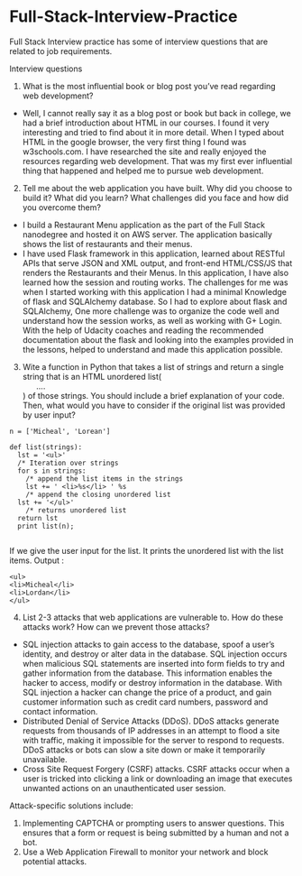 # Full-Stack-Interview-Practice
Full Stack Interview practice has some of interview questions that are related to job requirements. 

Interview questions

1. What is the most influential book or blog post you’ve read regarding web  development?
  - Well, I cannot really say it as a blog post or book but back in college, we had a brief introduction about HTML in our courses. I found it very interesting and tried to find about it in more detail. 
   When I typed about HTML in the google browser, the very first thing I found was w3schools.com.  I have researched the site and really enjoyed the resources regarding web development. 
   That was my first ever influential thing that happened and helped me to pursue web development.
  
2. Tell me about the web application you have built. Why did you choose to build it? What did you learn? What challenges did you face and how did you overcome them?
 -  I build a Restaurant Menu application as the part of the Full Stack nanodegree and hosted it on AWS server. The application basically shows the list of restaurants
    and their menus.
 - I have used Flask framework in this application,  learned about RESTful APIs that serve JSON and XML output, and front-end HTML/CSS/JS that renders the Restaurants and their Menus. In this application, I have also learned how the session and routing works.
   The challenges for me was when I started working with this application I had a minimal Knowledge of flask and SQLAlchemy database. So I had to explore about flask and SQLAlchemy,  One more challenge was to organize the code well and understand how the session works, as well as working with G+ Login. With the help of Udacity coaches and reading the recommended documentation about the flask and looking into the examples provided in the lessons, helped to understand and made this application possible.

3. Wite a function in Python that takes a list of strings and return a single string that is an HTML unordered list(<ul>….</ul>) of those strings. You should include a brief explanation of your code. Then, what would you have to consider  if the original list was provided by user input?
``` 
n = ['Micheal', 'Lorean']

def list(strings):
  lst = '<ul>'
  /* Iteration over strings
  for s in strings:
    /* append the list items in the strings
    lst += ' <li>%s</li> ' %s
    /* append the closing unordered list
  lst += '</ul>'
    /* returns unordered list
  return lst
  print list(n);
  
```  
If we give the user input for the list. It prints the unordered list with the list items.
Output : 
```
<ul>
<li>Micheal</li>
<li>Lordan</li>
</ul>

```
4. List 2-3 attacks that web applications are vulnerable to. How do these attacks work? How can we prevent those attacks?
  -	SQL injection attacks to gain access to the database, spoof  a user’s identity,  and destroy or alter data in the database. SQL injection occurs when malicious SQL statements are inserted into form fields to try and gather information from the database. This information enables the hacker to access, modify or destroy information in the database. With SQL injection a hacker can change the price of a product, and gain customer information such as credit card numbers, password and contact information.
  -	Distributed Denial of Service Attacks (DDoS). DDoS attacks generate requests from thousands  of IP addresses in an attempt to flood a site with traffic, making it impossible for the server to respond to requests. DDoS attacks or bots can slow a site down or make it temporarily unavailable.
  -	Cross Site Request Forgery (CSRF) attacks. CSRF attacks occur when a user is tricked into clicking a link or downloading an image that executes unwanted actions on an unauthenticated user session.
  
  Attack-specific solutions include:
  1. Implementing CAPTCHA or prompting users to answer questions. This ensures that a form or request is being submitted by a human and not a bot.
  2. Use a Web Application Firewall to monitor your network and block potential attacks.
 

